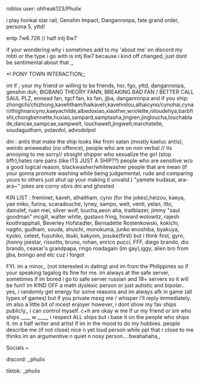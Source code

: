 
roblox user: ohfreak123/Phulix

i play honkai star rail, Genshin Impact, Danganronpa, fate grand order, persona 5, yttd!

entp 7w6 726 // half intj 6w7

if your wondering why i sometimes add to my 'about me' on discord my mbti or the type i go with is intj 6w7 because i kind off changed, just dont be sentimental about that ,,

*! PONY TOWN INTERACTION;;

int if ; your my friend or willing to be friends, hsr, fgo, yttd, danganronpa, genshin duh, BIGBANG THEORY FANN, BREAKING BAD FAN / BETTER CALL SAUL PLZ, ennead fan, tgcf fan, ks fan, jjba, danganronpa and if you ship:
zhongchi/chizhong,kavehtham/haikaveh,kavehnilou,alhaicyno/cynohai,cynari/thighnaricyno,kaeyachilde,albedoxiao,xiaother,wriolette,niloudehya,barbfishl,chongbennette,huxiao,sampard,samptasha,jingren,jingloucha,louchablade,dancae,sampcae,sampwelt, louchawelt,jingwelt,marchstelle, soudagudham, polavdol, advodolpol

dni : antis that make the ship looks like from satan (mostly kaeluc antis), weirdo aniweeabo (no offence), people who are on non verbal // its annoying to me sorry// straight shipper who sexualize the girl (stop bffr),hates rare pairs (like ITS JUST A SHIP??) people who are sensitive w/o a good logical reason, blackwasher/whitewasher people that are mean (if your gonna promote washing while being judgemental, rude and comparing yours to others just shut up your making it unvalid.) "yamete kudasai, ara-ara~" jokes are corny obvs dni and ghosted

KIN LIST : freminet, kaveh, alhaitham, cyno (for the jokes),heizou, kaeya, yae miko, furina, scaradouche, lyney, sampo, welt, venti, yelan, itto, dainslef, ruan mei, silver wolf, loucha,aeon aha, trailblazer, jimmy "saul goodman" mcgill, walter white, gustavo fring, howard wolowitz, rajesh koothrapphali, Beverley Hofstadter, Bernadette Rostenkowski, kokichi, nagito, gudham, souda, shuichi, monokuma, junko enoshiba, byakuya, kyoko, celest, fuyuhiko, ibuki, kakyoin, josuke(first) but i think first, gyro, jhonny joestar, rissotto, bruno, rohan, enrico pucci, FFF, diego brando, dio brando, ceasar's grandpapa, ringo roadagain (im gay),iggy, alien bro from jjba, boingo and etc cuz i forgot


FYI. im a minor,, (not interested in dating) and im from the Philippines so if your speaking tagalog its fine for me. im always at the safe server, sometimes if im bored i go to safe server russian and 18+ servers so it will be fun!! im KIND OFF a math dyslexic person or just autistic and bipolar.. yes, i randomly get energy for some reasons and im always afk in game (all types of games) but if you private mssg me / whisper i'll reply immediately. im also a little bit of incest enjoyer however, i dont show my fav ships publicly,, i can control myself. c+h are okay w me if ur my friend or sm who ships ____ w ____, i respect ALL ships but i base it on the people who ships it. im a half writer and artist if im in the mood to do my hobbies. people describe me (if not close) nice n yet loud person while ppl that r close to me thinks im an argumentive n quiet n nosy person... bwahahaha,,


Socials ~


discord: _phulix

tiktok: _phulix
